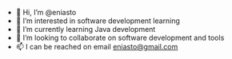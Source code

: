 - 👋 Hi, I’m @eniasto
- 👀 I’m interested in software development learning
- 🌱 I’m currently learning Java development
- 💞️ I’m looking to collaborate on software development and tools
- 📫 I can be reached on email eniasto@gmail.com

<!---
eniasto/eniasto is a ✨ special ✨ repository because its `README.md` (this file) appears on your GitHub profile.
You can click the Preview link to take a look at your changes.
--->
